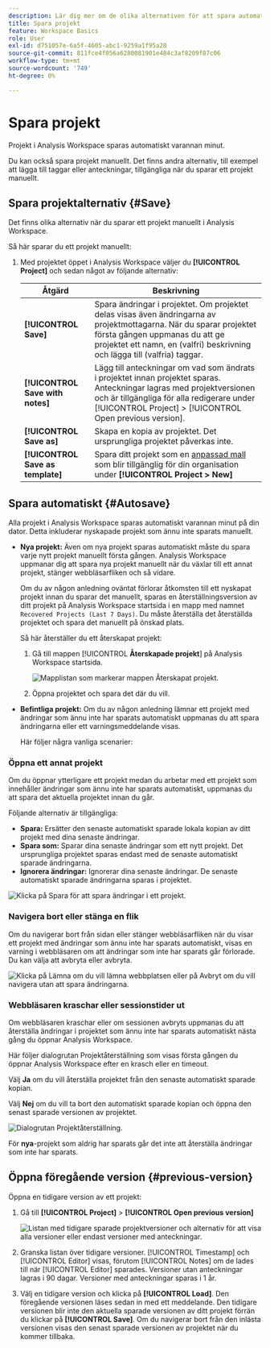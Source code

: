 ```yaml
---
description: Lär dig mer om de olika alternativen för att spara automatiskt, spara som, spara som mall och öppna tidigare versioner.
title: Spara projekt
feature: Workspace Basics
role: User
exl-id: d751057e-6a5f-4605-abc1-9259a1f95a28
source-git-commit: 811fce4f056a6280081901e484c3af8209f87c06
workflow-type: tm+mt
source-wordcount: '749'
ht-degree: 0%

---
```


# Spara projekt

Projekt i Analysis Workspace sparas automatiskt varannan minut.

Du kan också spara projekt manuellt. Det finns andra alternativ, till exempel att lägga till taggar eller anteckningar, tillgängliga när du sparar ett projekt manuellt.

## Spara projektalternativ {#Save}

Det finns olika alternativ när du sparar ett projekt manuellt i Analysis Workspace.

Så här sparar du ett projekt manuellt:

1. Med projektet öppet i Analysis Workspace väljer du **[!UICONTROL Project]** och sedan något av följande alternativ:

   | Åtgärd | Beskrivning |
   |---|---| 
   | **[!UICONTROL Save]** | Spara ändringar i projektet. Om projektet delas visas även ändringarna av projektmottagarna. När du sparar projektet första gången uppmanas du att ge projektet ett namn, en (valfri) beskrivning och lägga till (valfria) taggar. |
   | **[!UICONTROL Save with notes]** | Lägg till anteckningar om vad som ändrats i projektet innan projektet sparas. Anteckningar lagras med projektversionen och är tillgängliga för alla redigerare under [!UICONTROL Project] > [!UICONTROL Open previous version]. |
   | **[!UICONTROL Save as]** | Skapa en kopia av projektet. Det ursprungliga projektet påverkas inte. |
   | **[!UICONTROL Save as template]** | Spara ditt projekt som en [anpassad mall](https://experienceleague.adobe.com/docs/analytics/analyze/analysis-workspace/build-workspace-project/starter-projects.html) som blir tillgänglig för din organisation under **[!UICONTROL Project > New]** |

## Spara automatiskt {#Autosave}

Alla projekt i Analysis Workspace sparas automatiskt varannan minut på din dator. Detta inkluderar nyskapade projekt som ännu inte sparats manuellt.

* **Nya projekt:** Även om nya projekt sparas automatiskt måste du spara varje nytt projekt manuellt första gången. Analysis Workspace uppmanar dig att spara nya projekt manuellt när du växlar till ett annat projekt, stänger webbläsarfliken och så vidare.

  Om du av någon anledning oväntat förlorar åtkomsten till ett nyskapat projekt innan du sparar det manuellt, sparas en återställningsversion av ditt projekt på Analysis Workspace startsida i en mapp med namnet `Recovered Projects (Last 7 Days)`. Du måste återställa det återställda projektet och spara det manuellt på önskad plats.

  Så här återställer du ett återskapat projekt:

   1. Gå till mappen [!UICONTROL **Återskapade projekt**] på Analysis Workspace startsida.

      ![Mapplistan som markerar mappen Återskapat projekt.](assets/recovered-folder.png)

   1. Öppna projektet och spara det där du vill.


* **Befintliga projekt:** Om du av någon anledning lämnar ett projekt med ändringar som ännu inte har sparats automatiskt uppmanas du att spara ändringarna eller ett varningsmeddelande visas.

  Här följer några vanliga scenarier:

### Öppna ett annat projekt

Om du öppnar ytterligare ett projekt medan du arbetar med ett projekt som innehåller ändringar som ännu inte har sparats automatiskt, uppmanas du att spara det aktuella projektet innan du går.

Följande alternativ är tillgängliga:

* **Spara:** Ersätter den senaste automatiskt sparade lokala kopian av ditt projekt med dina senaste ändringar.
* **Spara som:** Sparar dina senaste ändringar som ett nytt projekt. Det ursprungliga projektet sparas endast med de senaste automatiskt sparade ändringarna.
* **Ignorera ändringar:** Ignorerar dina senaste ändringar. De senaste automatiskt sparade ändringarna sparas i projektet.

![Klicka på Spara för att spara ändringar i ett projekt.](assets/existing-save.png)

### Navigera bort eller stänga en flik

Om du navigerar bort från sidan eller stänger webbläsarfliken när du visar ett projekt med ändringar som ännu inte har sparats automatiskt, visas en varning i webbläsaren om att ändringar som inte har sparats går förlorade. Du kan välja att avbryta eller avbryta.

![Klicka på Lämna om du vill lämna webbplatsen eller på Avbryt om du vill navigera utan att spara ändringarna. ](assets/browser-image.png)

### Webbläsaren kraschar eller sessionstider ut

Om webbläsaren kraschar eller om sessionen avbryts uppmanas du att återställa ändringar i projektet som ännu inte har sparats automatiskt nästa gång du öppnar Analysis Workspace.

Här följer dialogrutan Projektåterställning som visas första gången du öppnar Analysis Workspace efter en krasch eller en timeout.

Välj **Ja** om du vill återställa projektet från den senaste automatiskt sparade kopian.

Välj **Nej** om du vill ta bort den automatiskt sparade kopian och öppna den senast sparade versionen av projektet.

![Dialogrutan Projektåterställning.](assets/project-recovery.png)

För **nya**-projekt som aldrig har sparats går det inte att återställa ändringar som inte har sparats.

## Öppna föregående version {#previous-version}

Öppna en tidigare version av ett projekt:

1. Gå till **[!UICONTROL Project]** > **[!UICONTROL Open previous version]**

   ![Listan med tidigare sparade projektversioner och alternativ för att visa alla versioner eller endast versioner med anteckningar.](assets/previous-versions.png)

1. Granska listan över tidigare versioner.
   [!UICONTROL Timestamp] och [!UICONTROL Editor] visas, förutom [!UICONTROL Notes] om de lades till när [!UICONTROL Editor] sparades. Versioner utan anteckningar lagras i 90 dagar. Versioner med anteckningar sparas i 1 år.
1. Välj en tidigare version och klicka på **[!UICONTROL Load]**.
Den föregående versionen läses sedan in med ett meddelande. Den tidigare versionen blir inte den aktuella sparade versionen av ditt projekt förrän du klickar på **[!UICONTROL Save]**. Om du navigerar bort från den inlästa versionen visas den senast sparade versionen av projektet när du kommer tillbaka.
